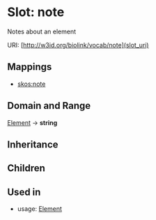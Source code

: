 # Slot: note


Notes about an element

URI: [http://w3id.org/biolink/vocab/note](slot_uri)
## Mappings

 * [skos:note](http://purl.obolibrary.org/obo/skos_note)
## Domain and Range

[Element](Element.md) -> **string**
## Inheritance

## Children

## Used in

 *  usage: [Element](Element.md)

